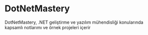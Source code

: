 # DotNetMastery
DotNetMastery, .NET geliştirme ve yazılım mühendisliği konularında kapsamlı notlarımı ve örnek projeleri içerir
